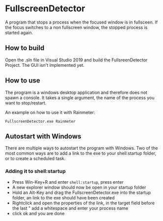 # FullscreenDetector
A program that stops a process when the focused window is in fullsceen. If the focus switches to a non fullscreen window, the stopped process is started again.

## How to build

Open the .sln file in Visual Studio 2019 and build the FullsreenDetector Project. The GUI isn't implemented yet.

## How to use

The program is a windows desktop application and therefore does not spawn a console. It takes a single argument, the name of the process you want to stop/restart.

An example on how to use it with Rainmeter:

`FullscreenDetector.exe Rainmeter`

## Autostart with Windows

There are multiple ways to autostart the program with Windows. Two of the most common ways are to add a link to the exe to your shell:startup folder, or to create a scheduled task.

### Adding it to shell:startup

* Press Win-Key+R and enter `shell:startup`, press enter
* A new explorer window should now be open in your startup folder
* Hold an Alt-Key and drag the FullscreenDetector.exe into the startup folder, an link to the exe should have been created
* Rightclick and open the properties of the link, in the target field before the last " add a whitespace and enter your process name
* click ok and you are done
